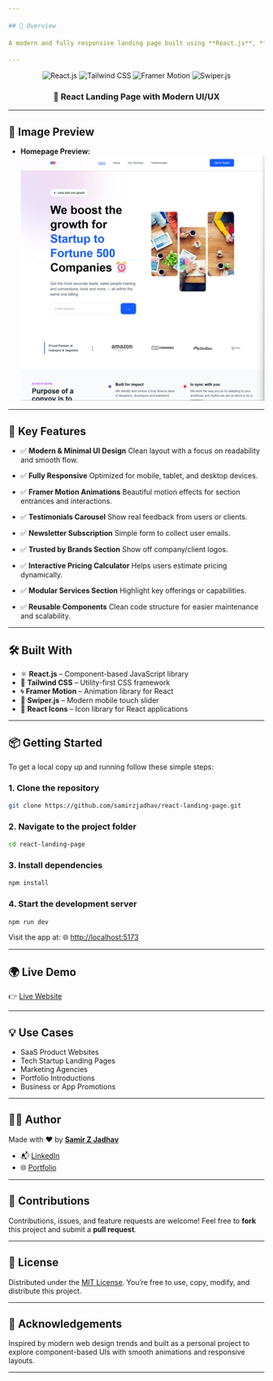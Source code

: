 ```yaml
---

## 🚀 Overview

A modern and fully responsive landing page built using **React.js**, **Tailwind CSS**, and **Framer Motion**, designed to deliver an engaging user experience with smooth animations and sleek visual design. This project is ideal for showcasing products, services, or startups.

---
```


<div align="center">
  <div>
    <img src="https://img.shields.io/badge/-React_JS-black?style=for-the-badge&logoColor=white&logo=react&color=61DAFB" alt="React.js" />
    <img src="https://img.shields.io/badge/-Tailwind_CSS-black?style=for-the-badge&logoColor=white&logo=tailwindcss&color=06B6D4" alt="Tailwind CSS" />
    <img src="https://img.shields.io/badge/-Framer_Motion-black?style=for-the-badge&logoColor=white&logo=framer&color=white" alt="Framer Motion" />
    <img src="https://img.shields.io/badge/-Swiper.js-black?style=for-the-badge&logoColor=white&color=0099E5" alt="Swiper.js" />
  </div>

  <h3 align="center">🚀 React Landing Page with Modern UI/UX</h3>
</div>


---

## 🌄 Image Preview

* **Homepage Preview:**
  ![Home Preview](./src/assets/readme.png)

---

## 🌟 Key Features

* ✅ **Modern & Minimal UI Design**
  Clean layout with a focus on readability and smooth flow.

* ✅ **Fully Responsive**
  Optimized for mobile, tablet, and desktop devices.

* ✅ **Framer Motion Animations**
  Beautiful motion effects for section entrances and interactions.

* ✅ **Testimonials Carousel**
  Show real feedback from users or clients.

* ✅ **Newsletter Subscription**
  Simple form to collect user emails.

* ✅ **Trusted by Brands Section**
  Show off company/client logos.

* ✅ **Interactive Pricing Calculator**
  Helps users estimate pricing dynamically.

* ✅ **Modular Services Section**
  Highlight key offerings or capabilities.

* ✅ **Reusable Components**
  Clean code structure for easier maintenance and scalability.

---

## 🛠️ Built With

* ⚛️ **React.js** – Component-based JavaScript library
* 🎨 **Tailwind CSS** – Utility-first CSS framework
* 🌀 **Framer Motion** – Animation library for React
* 🔁 **Swiper.js** – Modern mobile touch slider
* 🎯 **React Icons** – Icon library for React applications

---

## 📦 Getting Started

To get a local copy up and running follow these simple steps:

### 1. Clone the repository

```bash
git clone https://github.com/samirzjadhav/react-landing-page.git
```

### 2. Navigate to the project folder

```bash
cd react-landing-page
```

### 3. Install dependencies

```bash
npm install
```

### 4. Start the development server

```bash
npm run dev
```

Visit the app at:
🌐 [http://localhost:5173](http://localhost:5173)

---

## 🌍 Live Demo

👉 [Live Website](https://react-landing-page-azure.vercel.app/)

---

## 💡 Use Cases

* SaaS Product Websites
* Tech Startup Landing Pages
* Marketing Agencies
* Portfolio Introductions
* Business or App Promotions

---

## 👨‍💻 Author

Made with ❤️ by [**Samir Z Jadhav**](https://samirj.vercel.app)

* 📬 [LinkedIn](https://linkedin.com/in/samirzjadhav)
* 🌐 [Portfolio](https://samirj.vercel.app)

---

## 🤝 Contributions

Contributions, issues, and feature requests are welcome!
Feel free to **fork** this project and submit a **pull request**.

---

## 📄 License

Distributed under the [MIT License](LICENSE).
You’re free to use, copy, modify, and distribute this project.

---

## 🙌 Acknowledgements

Inspired by modern web design trends and built as a personal project to explore component-based UIs with smooth animations and responsive layouts.

---



<!-- ## 🚀 Overview

A modern, responsive landing page built with **React.js**, **Tailwind CSS**, and **Framer Motion**, featuring smooth animations, interactive sections, and a clean UI/UX design.

---

## 🌟 Image Section

- **Image Section**:  
  ![Home Preview](./src/assets/readme.png)

## 🌟 Features

* ✅ Modern and clean design
* ✅ Fully responsive layout
* ✅ Smooth animations with Framer Motion
* ✅ Interactive components
* ✅ Testimonials carousel
* ✅ Newsletter subscription form
* ✅ Company logo showcase
* ✅ Pricing calculator
* ✅ Services section

---

## 🛠️ Built With

* **React.js**
* **Tailwind CSS**
* **Framer Motion**
* **Swiper.js**
* **React Icons**

---

## 📦 Getting Started

1. **Clone the repository**

   ```bash
   git clone https://github.com/samirzjadhav/react-landing-page.git
   ```

2. **Install dependencies**

   ```bash
   npm install
   ```

3. **Run the development server**

   ```bash
   npm start
   ```

4. **Visit in your browser**
   [http://localhost:5173](http://localhost:5173)

---

## 🌍 Live Demo

🔗 [Live Website](https://react-landing-page-azure.vercel.app/)

---

## 👨‍💻 Author

Made with ❤️ by [**Samir Z Jadhav**](https://samirj.vercel.app)

---

## 📄 License

Licensed under the [MIT License](LICENSE).

---

 -->
